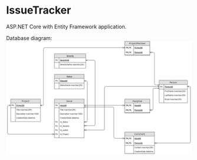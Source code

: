 # IssueTracker
 ASP.NET Core with Entity Framework application.

Database diagram:  
![Database diagram](/DatabaseStuff/DatabaseDiagram.jpg)
